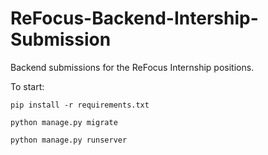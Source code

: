 # ReFocus-Backend-Intership-Submission
Backend submissions for the ReFocus Internship positions.

To start:

`pip install -r requirements.txt`

`python manage.py migrate`

`python manage.py runserver`
